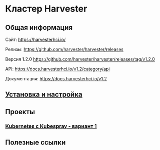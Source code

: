 # Кластер Harvester

## Общая информация

Сайт: https://harvesterhci.io/

Релизы: https://github.com/harvester/harvester/releases

Версия 1.2.0 https://github.com/harvester/harvester/releases/tag/v1.2.0

API: https://docs.harvesterhci.io/v1.2/category/api

Документация: https://docs.harvesterhci.io/v1.2

## [Установка и настройка](/installation/installation.md)

## Проекты

### [Kubernetes с Kubespray - вариант 1](/projects/kubespray_v01/kubespray-installation.md)

## Полезные ссылки